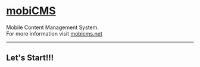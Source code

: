 # [mobiCMS](http://mobicms.net/)

Mobile Content Management System.  
For more information visit [mobicms.net](http://mobicms.net/)

---

## Let's Start!!!